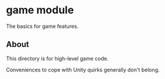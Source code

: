 # game module
The basics for game features.

## About
This directory is for high-level game code.


Conveniences to cope with Unity quirks generally don't belong.
